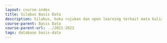 ```yaml
---
layout: course-index
title: Silabus Basis Data
description: Silabus, buku rujukan dan open learning terkait mata kuliah Basis Data
course-parent: Basis Data
course-parent-url: ../2021-2022
tags: database basis-data
---
```

